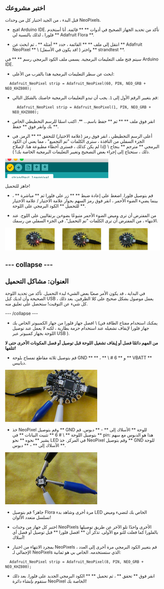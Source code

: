 ## اختبر مشروعك

قبل البدء ، من الجيد اختبار كل من وحدات NeoPixels.

+ افتح Arduino IDE. تأكد من تحديد الجهاز الصحيح في أدوات ** ** قائمة. أنا أستخدم فلورا ، لذلك بالنسبة لي ** Adafruit Flora **.

+ انتقل إلى ملف ** ** القائمة ، حدد ** أمثلة ** ، ثم ابحث عن ** Adafruit NeoPixel ** \ (قد يكون في الأسفل! \) واختر ** strandtest **.

سيتم فتح ملف التعليمات البرمجية. يسمى ملف الكود البرمجي رسم ** ** في Arduino IDE.

+ ابحث عن سطر التعليمات البرمجية هذا بالقرب من الأعلى:

```
  Adafruit_NeoPixel strip = Adafruit_NeoPixel(60, PIN, NEO_GRB + NEO_KHZ800);
```

+ قم بتغيير الرقم الأول إلى ` 1 `. يجب أن تبدو التعليمات البرمجية خاصتك بالشكل التالي:

  ```
    Adafruit_NeoPixel strip = Adafruit_NeoPixel(1, PIN, NEO_GRB + NEO_KHZ800);
  ```

+ انقر فوق ملف ** ** ثم ** حفظ باسم... **. اكتب اسمًا للرسم التخطيطي الخاص بك وانقر فوق ** حفظ **.

+ أعلى الرسم التخطيطي ، انقر فوق رمز (علامة الاختيار) للتحقق ** ** الرمز. في الجزء السفلي من النافذة ، سترى الكلمات "تم التجميع" ، مما يعني أن الكود البرمجي ** مترجم ** بنجاح \ (إذا لم يكن كذلك ، فسترى أخطاء مطبوعة هنا. لإصلاح ذلك ، ستحتاج إلى إجراء بعض التصحيح وتغيير التعليمات البرمجية الخاصة بك! \).

![](images/verifyIcon.png)

جاهز للتحميل!

+ قم بتوصيل فلورا. اضغط على إعادة ضبط ** ** زر على فلورا ثم ** مباشرة ** ، بينما يضيء الضوء الأحمر ، انقر فوق رمز السهم بجوار علامة الاختيار / علامة الاختيار ** للتحميل ** الكود البرمجي على اللوحة.

+ من المفترض أن ترى وميض الضوء الأحمر متبوعًا بضوءين برتقاليين على اللوح. عند الانتهاء ، من المفترض أن ترى الكلمات "تم التحميل". في الجزء السفلي من رسمك.

![](images/upload3_120_800.png)

--- collapse ---
---
العنوان: مشاكل التحميل
---

في البداية ، قد يكون الأمر صعبًا بعض الشيء لبدء التحميل. تأكد من تحديد اللوحة الصحيحة وأن لديك كبل USB يعمل موصول بشكل صحيح على كلا الطرفين. بعد ذلك ، كل شيء عن التوقيت! ستحصل على تعليق منه.

--- /collapse ---

+ افصل جهاز فلورا من جهاز الكمبيوتر الخاص بك \ (يمكنك استخدام مفتاح الطاقة في جهاز فلورا لإيقاف تشغيله عند استخدام حزمة بطارية ، لكنه لا يعمل عند توصيل اللوحة بجهاز كمبيوتر عبر USB \).

**من المهم دائمًا فصل أو إيقاف تشغيل اللوحة قبل توصيل أو فصل المكونات الأخرى حتى لا تتلفها!**

+ قم بتوصيل ثلاثة مقاطع تمساح بلوحة GND ** ** ، ** \ # 6 ** و ** VBATT ** دبابيس.

![](images/crocsFlora.png)

+ خذ NeoPixel وقم بتوصيل ** GND للوحة ** الأسلاك إلى ** - ** دبوس. قم بتوصيل اللوحة ** \ # 6 ** تثبيت البيانات ** في ** pin: هذا هو الدبوس مع سهم يشير ** نحوه ** نحو LED في المركز. خذ NeoPixel وقم بتوصيل ** GND للوحة ** الأسلاك إلى ** - ** دبوس.

![](images/crocsPixel.png)

+ جاهز؟ قم بتوصيل Flora مرة أخرى وشاهد بدء LED الخاص بك لتضيء وميض تسلسل متعدد الألوان!

+ اختبر كل جهاز من وحدات NeoPixels الأخرى واحدًا تلو الآخر عن طريق توصيلها بالفلورا كما فعلت للتو مع الأولى. تذكر أن ** افصل فلورا ** قبل توصيل أو فصل أي أسلاك!

+ بمجرد الانتهاء من اختبار NeoPixels ، قم بتغيير الكود البرمجي مرة أخرى إلى العدد الإجمالي لـ NeoPixels الذي ستستخدمه. الخاص بي هو ثمانية:

```
  Adafruit_NeoPixel strip = Adafruit_NeoPixel(8, PIN, NEO_GRB + NEO_KHZ800);
```

+ انقر فوق ** تحقق ** ، ثم تحميل ** ** الكود البرمجي الجديد على فلورا. بعد ذلك ستقوم بإنشاء دائرة NeoPixel الخاصة بك!
